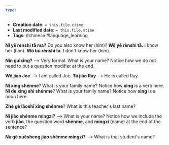 ```yaml
---
type:
---
```


* **Creation date**: `= this.file.ctime`
* **Last modified date**: `= this.file.mtime`
* **Tags**: #chinese #language_learning 

**Nǐ yě rènshi tā ma?** Do you also know her (him)?
**Wǒ yě rènshi tā.** I know her (him).
**Wǒ bù rènshi tā**. I don't know her (him).

**Nín guìxìng?** --> Very formal. What is your name? Notice how we do not need to put a question modifier at the end.

**Wǒ jiào Joe** --> I am called Joe.
**Tā jiào Ray** --> He is called Ray.

**Nǐ xìng shénme**? What is your family name? Notice how **xìng** is a verb here.
**Nǐ de xìng shì shénme**? What is your family name? Notice how **xìng** is a noun here.

**Zhè gè lǎoshī xìng shénme**? What is this teacher's last name?

**Nǐ jiào shénme míngzi?** --> What is your name? Notice how we include the verb **jiào**, the question word **shénme**, and **míngzi** (name) at the end of the sentence?

**Nà gè xuésheng jiào shénme míngzi?** --> What is that student's name?